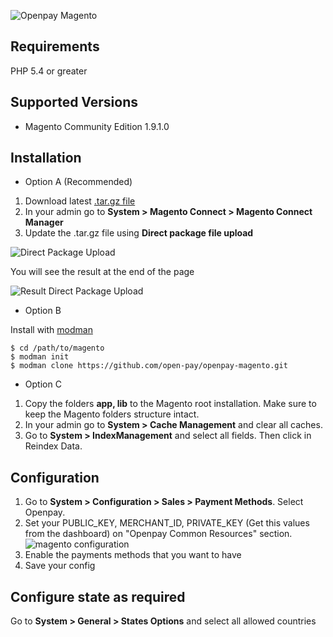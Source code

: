 ![Openpay Magento](http://www.openpay.mx/img/github/magento.jpg)

Requirements
--------------
PHP 5.4 or greater

Supported Versions
-------------------
- Magento Community Edition 1.9.1.0

Installation
------------

- Option A (Recommended)

1. Download latest [.tar.gz file](https://github.com/open-pay/openpay-magento/raw/master/Openpay_Charges-2.0.0.tgz)
2. In your admin go to **System > Magento Connect > Magento Connect Manager** 
3. Update the .tar.gz file using **Direct package file upload**

![Direct Package Upload](https://s3.amazonaws.com/images.openpay/direct-package-file-upload.png)

You will see the result at the end of the page

![Result Direct Package Upload](https://s3.amazonaws.com/images.openpay/result-direct-package-file-upload.png)

- Option B

Install with [modman](https://github.com/colinmollenhour/modman)

    $ cd /path/to/magento
    $ modman init
    $ modman clone https://github.com/open-pay/openpay-magento.git

- Option C

1. Copy the folders **app, lib** to the Magento root installation. Make sure to keep the Magento folders structure intact.
2. In your admin go to **System > Cache Management** and clear all caches.
3. Go to **System > IndexManagement** and select all fields. Then click in Reindex Data.

Configuration
--------------
1. Go to **System > Configuration > Sales > Payment Methods**. Select Openpay.
3. Set your PUBLIC_KEY, MERCHANT_ID, PRIVATE_KEY (Get this values from the dashboard) on "Openpay Common Resources" section.
![magento configuration](https://s3.amazonaws.com/images.openpay/magento-config.png)
4. Enable the payments methods that you want to have
5. Save your config

Configure state as required
--------------------
Go to **System > General > States Options** and select all allowed countries
